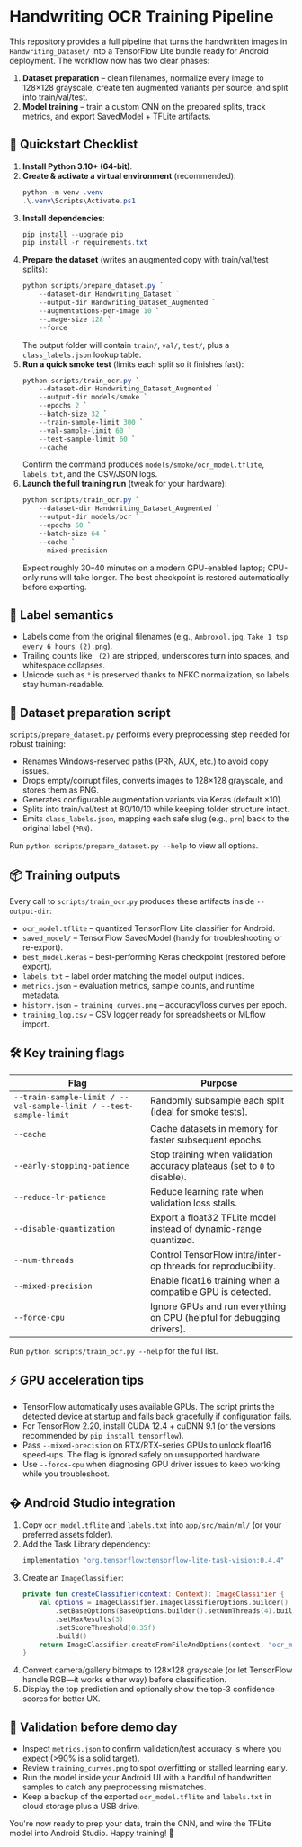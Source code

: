 # Handwriting OCR Training Pipeline

This repository provides a full pipeline that turns the handwritten images in `Handwriting_Dataset/` into a TensorFlow Lite bundle ready for Android deployment. The workflow now has two clear phases:

1. **Dataset preparation** – clean filenames, normalize every image to 128×128 grayscale, create ten augmented variants per source, and split into train/val/test.
2. **Model training** – train a custom CNN on the prepared splits, track metrics, and export SavedModel + TFLite artifacts.

## 🚀 Quickstart Checklist

1. **Install Python 3.10+ (64-bit)**.
2. **Create & activate a virtual environment** (recommended):
   ```powershell
   python -m venv .venv
   .\.venv\Scripts\Activate.ps1
   ```
3. **Install dependencies**:
   ```powershell
   pip install --upgrade pip
   pip install -r requirements.txt
   ```
4. **Prepare the dataset** (writes an augmented copy with train/val/test splits):
   ```powershell
   python scripts/prepare_dataset.py `
       --dataset-dir Handwriting_Dataset `
       --output-dir Handwriting_Dataset_Augmented `
       --augmentations-per-image 10 `
       --image-size 128 `
       --force
   ```
   The output folder will contain `train/`, `val/`, `test/`, plus a `class_labels.json` lookup table.
5. **Run a quick smoke test** (limits each split so it finishes fast):
   ```powershell
   python scripts/train_ocr.py `
       --dataset-dir Handwriting_Dataset_Augmented `
       --output-dir models/smoke `
       --epochs 2 `
       --batch-size 32 `
       --train-sample-limit 300 `
       --val-sample-limit 60 `
       --test-sample-limit 60 `
       --cache
   ```
   Confirm the command produces `models/smoke/ocr_model.tflite`, `labels.txt`, and the CSV/JSON logs.
6. **Launch the full training run** (tweak for your hardware):
   ```powershell
   python scripts/train_ocr.py `
       --dataset-dir Handwriting_Dataset_Augmented `
       --output-dir models/ocr `
       --epochs 60 `
       --batch-size 64 `
       --cache `
       --mixed-precision
   ```
   Expect roughly 30–40 minutes on a modern GPU-enabled laptop; CPU-only runs will take longer. The best checkpoint is restored automatically before exporting.

## 🧠 Label semantics

- Labels come from the original filenames (e.g., `Ambroxol.jpg`, `Take 1 tsp every 6 hours (2).png`).
- Trailing counts like ` (2)` are stripped, underscores turn into spaces, and whitespace collapses.
- Unicode such as `°` is preserved thanks to NFKC normalization, so labels stay human-readable.

## 🧳 Dataset preparation script

`scripts/prepare_dataset.py` performs every preprocessing step needed for robust training:

- Renames Windows-reserved paths (PRN, AUX, etc.) to avoid copy issues.
- Drops empty/corrupt files, converts images to 128×128 grayscale, and stores them as PNG.
- Generates configurable augmentation variants via Keras (default ×10).
- Splits into train/val/test at 80/10/10 while keeping folder structure intact.
- Emits `class_labels.json`, mapping each safe slug (e.g., `prn`) back to the original label (`PRN`).

Run `python scripts/prepare_dataset.py --help` to view all options.

## 📦 Training outputs

Every call to `scripts/train_ocr.py` produces these artifacts inside `--output-dir`:

- `ocr_model.tflite` – quantized TensorFlow Lite classifier for Android.
- `saved_model/` – TensorFlow SavedModel (handy for troubleshooting or re-export).
- `best_model.keras` – best-performing Keras checkpoint (restored before export).
- `labels.txt` – label order matching the model output indices.
- `metrics.json` – evaluation metrics, sample counts, and runtime metadata.
- `history.json` + `training_curves.png` – accuracy/loss curves per epoch.
- `training_log.csv` – CSV logger ready for spreadsheets or MLflow import.

## 🛠️ Key training flags

| Flag | Purpose |
|------|---------|
| `--train-sample-limit / --val-sample-limit / --test-sample-limit` | Randomly subsample each split (ideal for smoke tests). |
| `--cache` | Cache datasets in memory for faster subsequent epochs. |
| `--early-stopping-patience` | Stop training when validation accuracy plateaus (set to `0` to disable). |
| `--reduce-lr-patience` | Reduce learning rate when validation loss stalls. |
| `--disable-quantization` | Export a float32 TFLite model instead of dynamic-range quantized. |
| `--num-threads` | Control TensorFlow intra/inter-op threads for reproducibility. |
| `--mixed-precision` | Enable float16 training when a compatible GPU is detected. |
| `--force-cpu` | Ignore GPUs and run everything on CPU (helpful for debugging drivers). |

Run `python scripts/train_ocr.py --help` for the full list.

## ⚡ GPU acceleration tips

- TensorFlow automatically uses available GPUs. The script prints the detected device at startup and falls back gracefully if configuration fails.
- For TensorFlow 2.20, install CUDA 12.4 + cuDNN 9.1 (or the versions recommended by `pip install tensorflow`).
- Pass `--mixed-precision` on RTX/RTX-series GPUs to unlock float16 speed-ups. The flag is ignored safely on unsupported hardware.
- Use `--force-cpu` when diagnosing GPU driver issues to keep working while you troubleshoot.

## � Android Studio integration

1. Copy `ocr_model.tflite` and `labels.txt` into `app/src/main/ml/` (or your preferred assets folder).
2. Add the Task Library dependency:
   ```groovy
   implementation "org.tensorflow:tensorflow-lite-task-vision:0.4.4"
   ```
3. Create an `ImageClassifier`:
   ```kotlin
   private fun createClassifier(context: Context): ImageClassifier {
       val options = ImageClassifier.ImageClassifierOptions.builder()
           .setBaseOptions(BaseOptions.builder().setNumThreads(4).build())
           .setMaxResults(3)
           .setScoreThreshold(0.35f)
           .build()
       return ImageClassifier.createFromFileAndOptions(context, "ocr_model.tflite", options)
   }
   ```
4. Convert camera/gallery bitmaps to 128×128 grayscale (or let TensorFlow handle RGB—it works either way) before classification.
5. Display the top prediction and optionally show the top-3 confidence scores for better UX.

## 🧪 Validation before demo day

- Inspect `metrics.json` to confirm validation/test accuracy is where you expect (>90% is a solid target).
- Review `training_curves.png` to spot overfitting or stalled learning early.
- Run the model inside your Android UI with a handful of handwritten samples to catch any preprocessing mismatches.
- Keep a backup of the exported `ocr_model.tflite` and `labels.txt` in cloud storage plus a USB drive.

You're now ready to prep your data, train the CNN, and wire the TFLite model into Android Studio. Happy training! 🎯
